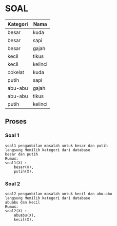 # SOAL
| Kategori |     Nama     | 
|----------|--------------| 
|     besar |  kuda          | 
|     besar |  sapi          |
|besar|gajah|
|kecil|tikus|
|kecil|kelinci|
|cokelat|kuda|
|putih|sapi|
|abu-abu|gajah|
|abu-abu|tikus|
|putih|kelinci|



## Proses
### Soal 1
```
soal1 pengambilan masalah untuk besar dan putih
langsung Memilih kategori dari database
besar dan putih 
Rumus:
soal1(X) :-
	besar(X),
	putih(X).
```
### Soal 2
```
soal2 pengambilan masalah untuk kecil dan abu-abu
langsung Memilih kategori dari database
abuabu dan kecil 
Rumus:
soal2(X) :-
	abuabu(X),
	kecil(X).
```
